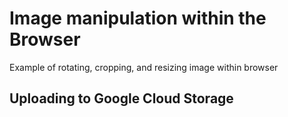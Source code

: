 Image manipulation within the Browser
=================================

Example of rotating, cropping, and resizing image within browser


Uploading to Google Cloud Storage
--------
